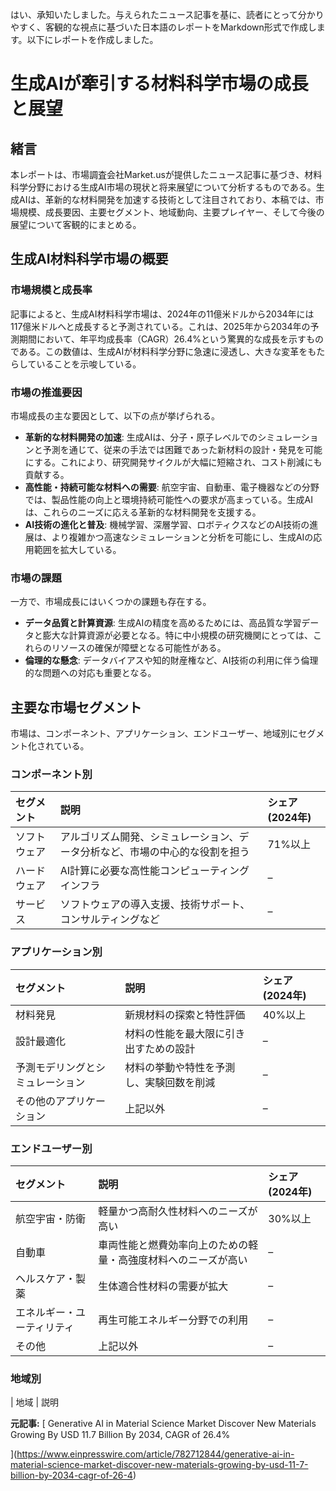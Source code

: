 はい、承知いたしました。与えられたニュース記事を基に、読者にとって分かりやすく、客観的な視点に基づいた日本語のレポートをMarkdown形式で作成します。以下にレポートを作成しました。

# 生成AIが牽引する材料科学市場の成長と展望

## 緒言

本レポートは、市場調査会社Market.usが提供したニュース記事に基づき、材料科学分野における生成AI市場の現状と将来展望について分析するものである。生成AIは、革新的な材料開発を加速する技術として注目されており、本稿では、市場規模、成長要因、主要セグメント、地域動向、主要プレイヤー、そして今後の展望について客観的にまとめる。

## 生成AI材料科学市場の概要

### 市場規模と成長率

記事によると、生成AI材料科学市場は、2024年の11億米ドルから2034年には117億米ドルへと成長すると予測されている。これは、2025年から2034年の予測期間において、年平均成長率（CAGR）26.4%という驚異的な成長を示すものである。この数値は、生成AIが材料科学分野に急速に浸透し、大きな変革をもたらしていることを示唆している。

### 市場の推進要因

市場成長の主な要因として、以下の点が挙げられる。

* **革新的な材料開発の加速**: 生成AIは、分子・原子レベルでのシミュレーションと予測を通じて、従来の手法では困難であった新材料の設計・発見を可能にする。これにより、研究開発サイクルが大幅に短縮され、コスト削減にも貢献する。
* **高性能・持続可能な材料への需要**: 航空宇宙、自動車、電子機器などの分野では、製品性能の向上と環境持続可能性への要求が高まっている。生成AIは、これらのニーズに応える革新的な材料開発を支援する。
* **AI技術の進化と普及**: 機械学習、深層学習、ロボティクスなどのAI技術の進展は、より複雑かつ高速なシミュレーションと分析を可能にし、生成AIの応用範囲を拡大している。

### 市場の課題

一方で、市場成長にはいくつかの課題も存在する。

* **データ品質と計算資源**: 生成AIの精度を高めるためには、高品質な学習データと膨大な計算資源が必要となる。特に中小規模の研究機関にとっては、これらのリソースの確保が障壁となる可能性がある。
* **倫理的な懸念**: データバイアスや知的財産権など、AI技術の利用に伴う倫理的な問題への対応も重要となる。

## 主要な市場セグメント

市場は、コンポーネント、アプリケーション、エンドユーザー、地域別にセグメント化されている。

### コンポーネント別

| セグメント | 説明                                                                 | シェア (2024年) |
|:-----------|:---------------------------------------------------------------------|:---------------|
| ソフトウェア | アルゴリズム開発、シミュレーション、データ分析など、市場の中心的な役割を担う | 71%以上          |
| ハードウェア | AI計算に必要な高性能コンピューティングインフラ                                     | –              |
| サービス   | ソフトウェアの導入支援、技術サポート、コンサルティングなど                             | –              |

### アプリケーション別

| セグメント         | 説明                                                                   | シェア (2024年) |
|:-----------------|:-----------------------------------------------------------------------|:---------------|
| 材料発見           | 新規材料の探索と特性評価                                                         | 40%以上          |
| 設計最適化         | 材料の性能を最大限に引き出すための設計                                               | –              |
| 予測モデリングとシミュレーション | 材料の挙動や特性を予測し、実験回数を削減                                                 | –              |
| その他のアプリケーション | 上記以外                                                                   | –              |

### エンドユーザー別

| セグメント           | 説明                                                                   | シェア (2024年) |
|:-------------------|:-----------------------------------------------------------------------|:---------------|
| 航空宇宙・防衛       | 軽量かつ高耐久性材料へのニーズが高い                                                     | 30%以上          |
| 自動車             | 車両性能と燃費効率向上のための軽量・高強度材料へのニーズが高い                                   | –              |
| ヘルスケア・製薬     | 生体適合性材料の需要が拡大                                                         | –              |
| エネルギー・ユーティリティ | 再生可能エネルギー分野での利用                                                       | –              |
| その他             | 上記以外                                                                   | –              |

### 地域別

| 地域        | 説明                                                                                                                                                                                                                                                                                                                                                                                                                                                                                                                                                                                                                                                                                                                                                                                                                                                                                                                                                                                                                                                                                                                                                                                                                                                                                                                                                                                                                                                                                                                                                                                                                                                                                                                                                                                                                                                                                                                                                                                                                                                                                                                                                                                                                                                                                                                                                                                                                                                                                                                                                                                                                                                                                                                                                                                                                                                                                                                                                                                                                                                                                                                                                                                                                                                                                                                                                                                                                                                                                                                                                                                                                                                                                                                                                                                                                                                                                                                                                                                                                                                                                                                                                                                                                                                                                                                                                                                                                                                                                                                                                                                                                                                                                                                                                                                                                                                                                                                                                                                                                                                                                                                                                                                                                                                                                                                                                                                                                                                                                                                                                                                                                                                                                                                                                                                                                                                                                                                                                                                                                                                                                                                                                                                                                                                                                                                                                                                                                                                                                                                                                                                                                                                                                                                                                                                                                                                                                                                                                                                                                                                                                                                                                                                                                                                                                                                                                                                                                                                                                                                                                                                                                                                                                                                                                                                                                                                                                                                                                                                                                                                                                                                                                                                                                                                                                                                                                                                                                                                                                                                                                                                                                                                                                                                                                                                                                                                                                                                                                                                                                                                                                                                                                                                                                                                                                                                                                                                                                                                                                                                                                                                                                                                                                                                                                                                                                                                                                                                                                                                                                                                                                                                                                                                                                                                                                                                                                                                                                                                                                                                                                                                                                                                                                                                                                                                                                                                                                                                                                                                                                                                                                                                                                                                                                                                                                                                                                                                                                                                                                                                                                                                                                                                                                                                                                                                                                                                                                                                                                                                                                                                                                                                                                                                                                                                                                                                                                                                                                                                                                                                                                                                                                                                                                                                                                                                                                                                                                                                                                                                                                                                                                                                                                                                                                                                                                                                                                                                                                                                                                                                                                                                                                                                                                                                                                                                                                                                                                                                                                                                                                                                                                                                                                                                                                                                                                                                                                                                                                                                                                                                                                                                                                                                                                                                                                                                                                                                                                                                                                                                                                                                                                                                                                                                                                                                                                                                                                                                                                                                                                                                                                                                                                                                                                                                                                                                                                                                                                                                                                                                                                                                                                                                                                                                                                                                                                                                                                                                                                                                                                                                                                                                                                                                                                                                                                                                                                                                                                                                                                                                                                                                                                                                                                                                                                                                                                                                                                                                                                                                                                                                                                                                                                                                                                                                                                                                                                                                                                                                                                                                                                                                                                                                                                                                                                                                                                                                                                                                                                                                                                                                                                                                                                                                                                                                                                                                                                                                                                                                                                                                                                                                                                                                                                                                                                                                                                                                                                                                                                                                                                                                                                                                                                                                                                                                                                                                                                                                                                                                                                                                                                                                                                                                                                                                                                                                                                                                                                                                                                                                                                                                                                                                                                                                                                                                                                                                                                                                                                                                                                                                                                                                                                                                                                                                                                                                                                                                                                                                                                                                                                                                                                                                                   

**元記事:** [
  Generative AI in Material Science Market Discover New Materials Growing By USD 11.7 Billion By 2034, CAGR of 26.4%
  
](https://www.einpresswire.com/article/782712844/generative-ai-in-material-science-market-discover-new-materials-growing-by-usd-11-7-billion-by-2034-cagr-of-26-4)